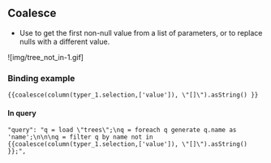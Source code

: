 ## Coalesce

- Use to get the first non-null value from a list of parameters, or to replace nulls with a different value.


![img/tree_not_in-1.gif]

### Binding example

```
{{coalesce(column(typer_1.selection,['value']), \"[]\").asString() }}

```

#### In query
```
"query": "q = load \"trees\";\nq = foreach q generate q.name as 'name';\n\n\nq = filter q by name not in {{coalesce(column(typer_1.selection,['value']), \"[]\").asString() }};",

```

